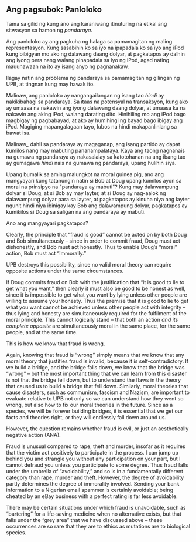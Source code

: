 ## Ang pagsubok: Panloloko

Tama sa gilid ng kung ano ang karaniwang itinuturing na etikal ang sitwasyon sa hamon ng *pandaraya*.

Ang panloloko ay ang pagkuha ng halaga sa pamamagitan ng maling representasyon. Kung sasabihin ko sa iyo na ipapadala ko sa iyo ang iPod kung bibigyan mo ako ng dalawang daang dolyar, at pagkatapos ay dalhin ang iyong pera nang walang pinapadala sa iyo ng iPod, agad nating mauunawaan na ito ay isang anyo ng pagnanakaw.

Ilagay natin ang problema ng pandaraya sa pamamagitan ng gilingan ng UPB, at tingnan kung may hawak ito.

Malinaw, ang panloloko ay nangangailangan ng isang tao *hindi* ay nakikibahagi sa pandaraya. Sa itaas na potensyal na transaksyon, kung ako ay umaasa na nakawin ang iyong dalawang daang dolyar, at umaasa ka na nakawin ang aking iPod, walang darating dito. Hinihiling mo ang iPod bago magbigay ng pagbabayad, at ako ay humihingi ng bayad bago ibigay ang iPod. Magiging mapangalagaan tayo, lubos na hindi makapanlinlang sa bawat isa.

Malinaw,, dahil sa pandaraya ay magaganap, ang isang partido ay dapat kumilos nang may mabuting pananampalataya. Kaya ang taong nagnanais na gumawa ng pandaraya ay nakasalalay sa katotohanan na ang ibang tao ay gumagawa *hindi* nais na gumawa ng pandaraya, upang hulihin siya.

Upang bumalik sa aming malungkot na moral guinea pig, ano ang mangyayari kung tatanungin natin si Bob at Doug upang kumilos ayon sa moral na prinsipyo na "pandaraya ay mabuti"? Kung may dalawampung dolyar si Doug, at si Bob ay may layter, at si Doug ay nag-aalok ng dalawampung dolyar para sa layter, at pagkatapos ay kinuha niya ang layter ngunit hindi niya ibinigay kay Bob ang dalawampung dolyar, pagkatapos ay kumikilos si Doug sa saligan na ang pandaraya ay mabuti.

Ano ang mangyayari pagkatapos?

Clearly, the principle that “fraud is good” cannot be acted on by both Doug and Bob simultaneously – since in order to commit fraud, Doug must act dishonestly, and Bob must act honestly. Thus to enable Doug’s “moral” action, Bob must act “immorally.”

UPB destroys this possibility, since no valid moral theory can require opposite actions under the same circumstances.

If Doug commits fraud on Bob with the justification that “it is good to lie to get what you want,” then clearly it must also be good to be honest as well, since it is impossible to get what you want by lying unless other people are willing to assume your honesty. Thus the premise that it is good to lie to get what you want cannot be achieved unless other people act with integrity – thus lying and honesty are simultaneously required for the fulfilment of the moral principle. This cannot logically stand – that both an action *and its complete opposite* are simultaneously moral in the same place, for the same people, and at the same time.

This is how we know that fraud is wrong.

Again, knowing that fraud is “wrong” simply means that we know that any moral theory that justifies fraud is invalid, because it is self-contradictory. If we build a bridge, and the bridge falls down, we know that the bridge was “wrong” – but the most important thing that we can learn from this disaster is not that the bridge fell down, but to understand the flaws in the theory that caused us to build a bridge that fell down. Similarly, moral theories that cause disasters, such as communism, fascism and Nazism, are important to evaluate relative to UPB not only so we can understand how they went so wrong, but also how to fix our moral theories in the future. Since as a species, we will be forever building bridges, it is essential that we get our facts and theories right, or they will endlessly fall down around us.

However, the question remains whether fraud is evil, or just an aesthetically negative action (ANA).

Fraud is unusual compared to rape, theft and murder, insofar as it requires that the victim act positively to participate in the process. I can jump up behind you and strangle you without any participation on your part, but I cannot defraud you unless you participate to some degree. Thus fraud falls under the umbrella of “avoidability,” and so is in a fundamentally different category than rape, murder and theft. However, the degree of avoidability partly determines the degree of immorality involved. Sending your bank information to a Nigerian email spammer is certainly avoidable; being cheated by an eBay business with a perfect rating is far less avoidable.

There may be certain situations under which fraud is unavoidable, such as “bartering” for a life-saving medicine when no alternative exists, but that falls under the “grey area” that we have discussed above – these occurrences are so rare that they are to ethics as mutations are to biological species.